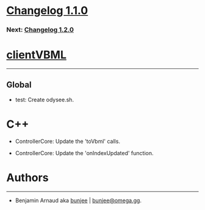 # [Changelog 1.1.0](https://omega.gg/MotionMonkey/changes/1.1.0.html)

### Next: [Changelog 1.2.0](1.2.0.html)

# [clientVBML](https://omega.gg/clientVBML)
---

## Global

- test: Create odysee.sh.


# C++

- ControllerCore: Update the 'toVbml' calls.

- ControllerCore: Update the 'onIndexUpdated' function.


# Authors
---

- Benjamin Arnaud aka [bunjee](https://bunjee.me) | <bunjee@omega.gg>.

